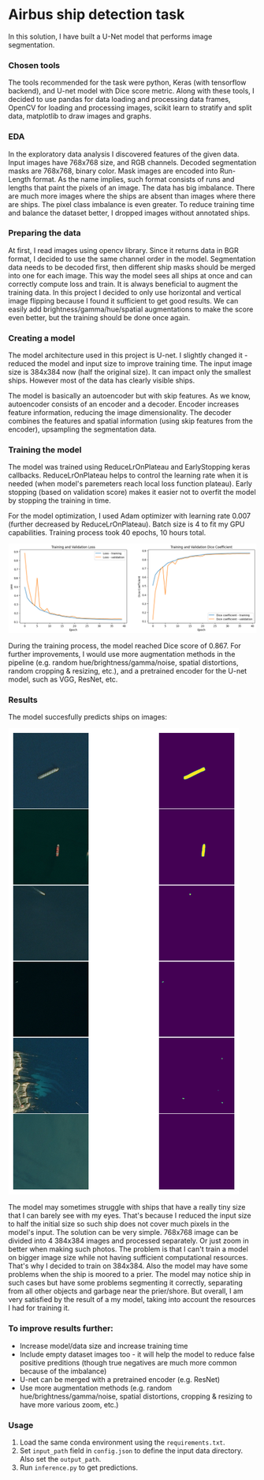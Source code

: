 # Airbus ship detection task

In this solution, I have built a U-Net model that performs image segmentation.

### Chosen tools
The tools recommended for the task were python, Keras (with tensorflow backend), and U-net model with Dice score metric.
Along with these tools, I decided to use pandas for data loading and processing data frames, OpenCV for loading and processing images, scikit learn to stratify and split data, matplotlib to draw images and graphs. 

### EDA
In the exploratory data analysis I discovered features of the given data.
Input images have 768x768 size, and RGB channels. Decoded segmentation masks are 768x768, binary color.
Mask images are encoded into Run-Length format. As the name implies, such format consists of runs and lengths that paint the pixels of an image.
The data has big imbalance. There are much more images where the ships are absent than images where there are ships. The pixel class imbalance is even greater.
To reduce training time and balance the dataset better, I dropped images without annotated ships.

### Preparing the data
At first, I read images using opencv library. Since it returns data in BGR format, I decided to use the same channel order in the model.
Segmentation data needs to be decoded first, then different ship masks should be merged into one for each image. This way the model sees all ships at once and can correctly compute loss and train.
It is always beneficial to augment the training data. In this project I decided to only use horizontal and vertical image flipping because I found it sufficient to get good results. We can easily add brightness/gamma/hue/spatial augmentations to make the score even better, but the training should be done once again.

### Creating a model
The model architecture used in this project is U-net. I slightly changed it - reduced the model and input size to improve training time.
The input image size is 384x384 now (half the original size). It can impact only the smallest ships. However most of the data has clearly visible ships.

<!-- TODO: add an illustration -->
<!-- ![model_visualization](pictures/model.png) -->

The model is basically an autoencoder but with skip features.
As we know, autoencoder consists of an encoder and a decoder.
Encoder increases feature information, reducing the image dimensionality. 
The decoder combines the features and spatial information (using skip features from the encoder), upsampling the segmentation data.

### Training the model
The model was trained using ReduceLrOnPlateau and EarlyStopping keras callbacks.
ReduceLrOnPlateau helps to control the learning rate when it is needed (when model's paremeters reach local loss function plateau).
Early stopping (based on validation score) makes it easier not to overfit the model by stopping the training in time. 

For the model optimization, I used Adam optimizer with learning rate 0.007 (further decreased by ReduceLrOnPlateau).
Batch size is 4 to fit my GPU capabilities.
Training process took 40 epochs, 10 hours total.

![training_history](pictures/training_history.png)

During the training process, the model reached Dice score of 0.867. 
For further improvements, I would use more augmentation methods in the pipeline (e.g. random hue/brightness/gamma/noise, spatial distortions, random cropping & resizing, etc.), and a pretrained encoder for the U-net model, such as VGG, ResNet, etc.

### Results
The model succesfully predicts ships on images:

![result_demo](pictures/result_demo.png)

The model may sometimes struggle with ships that have a really tiny size that I can barely see with my eyes. That's because I reduced the input size to half the initial size so such ship does not cover much pixels in the model's input. The solution can be very simple. 768x768 image can be divided into 4 384x384 images and processed separately. Or just zoom in better when making such photos. The problem is that I can't train a model on bigger image size while not having sufficient computational resources. That's why I decided to train on 384x384.
Also the model may have some problems when the ship is moored to a prier. The model may notice ship in such cases but have some problems segmenting it correctly, separating from all other objects and garbage near the prier/shore.
But overall, I am very satisfied by the result of a my model, taking into account the resources I had for training it.

### To improve results further:
- Increase model/data size and increase training time
- Include empty dataset images too - it will help the model to reduce false positive preditions (though true negatives are much more common because of the imbalance)
- U-net can be merged with a pretrained encoder (e.g. ResNet)
- Use more augmentation methods (e.g. random hue/brightness/gamma/noise, spatial distortions, cropping & resizing to have more various zoom, etc.)

### Usage
1. Load the same conda environment using the `requirements.txt`.
2. Set `input_path` field in `config.json` to define the input data directory. Also set the `output_path`.
3. Run `inference.py` to get predictions.
